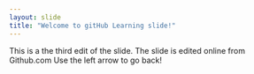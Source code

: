 ```yaml
---
layout: slide
title: "Welcome to gitHub Learning slide!"
---
```

This is a the third edit of the slide.
The slide is edited online from Github.com
Use the left arrow to go back!
